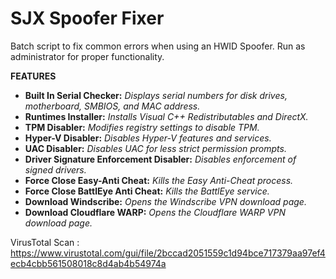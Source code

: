 # SJX Spoofer Fixer
Batch script to fix common errors when using an HWID Spoofer.
Run as administrator for proper functionality.

__FEATURES__
- **Built In Serial Checker:** *Displays serial numbers for disk drives, motherboard, SMBIOS, and MAC address.*
- **Runtimes Installer:** *Installs Visual C++ Redistributables and DirectX.*
- **TPM Disabler:** *Modifies registry settings to disable TPM.*
- **Hyper-V Disabler:** *Disables Hyper-V features and services.*
- **UAC Disabler:** *Disables UAC for less strict permission prompts.*
- **Driver Signature Enforcement Disabler:** *Disables enforcement of signed drivers.*
- **Force Close Easy-Anti Cheat:** *Kills the Easy Anti-Cheat process.*
- **Force Close BattlEye Anti Cheat:** *Kills the BattlEye service.*
- **Download Windscribe:** *Opens the Windscribe VPN download page.*
- **Download Cloudflare WARP:** *Opens the Cloudflare WARP VPN download page.*

VirusTotal Scan : https://www.virustotal.com/gui/file/2bccad2051559c1d94bce717379aa97ef4ecb4cbb561508018c8d4ab4b54974a
